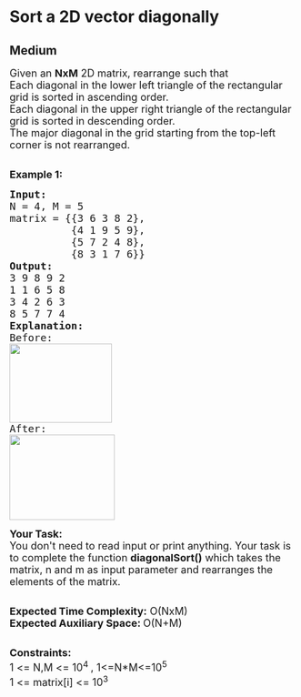 # Sort a 2D vector diagonally
## Medium
<div class="problems_problem_content__Xm_eO"><p><span style="font-size:18px">Given an <strong>NxM</strong> 2D matrix, rearrange such that&nbsp;<br>
Each diagonal in the lower left triangle of the rectangular grid is sorted in ascending order.&nbsp;<br>
Each diagonal in the upper right triangle of the rectangular grid is sorted in descending order.&nbsp;<br>
The major diagonal in the grid starting from the top-left corner is not rearranged.&nbsp;</span></p>

<p><br>
<strong><span style="font-size:18px">Example 1:</span></strong></p>

<pre><span style="font-size:18px"><strong>Input:</strong>
N = 4, M = 5 
matrix = {{3 6 3 8 2},
          {4 1 9 5 9},
          {5 7 2 4 8},
          {8 3 1 7 6}}
<strong>Output:</strong>
3 9 8 9 2
1 1 6 5 8
3 4 2 6 3
8 5 7 7 4
<strong>Explanation:</strong></span>
<span style="font-size:18px">Before:
<img alt="" src="https://media.geeksforgeeks.org/wp-content/cdn-uploads/20201012182216/after1.png" style="height:139px; width:180px"></span>
<span style="font-size:18px">After:
<img alt="" src="https://media.geeksforgeeks.org/wp-content/cdn-uploads/20201012182218/before.png" style="height:150px; width:185px"></span></pre>

<p><span style="font-size:18px"><strong>Your Task:</strong><br>
You don't need to read input or print anything. Your task is to complete the function <strong>diagonalSort()</strong> which takes the matrix, n and m as input parameter and rearranges the elements of the matrix.</span></p>

<p><br>
<span style="font-size:18px"><strong>Expected Time Complexity:</strong> O(NxM)<br>
<strong>Expected Auxiliary Space: </strong>O(N+M)</span></p>

<p><br>
<span style="font-size:18px"><strong>Constraints:</strong><br>
1 &lt;= N,M &lt;= 10<sup>4&nbsp;</sup>,&nbsp;1&lt;=N*M&lt;=10<sup>5</sup><br>
1 &lt;= matrix[i] &lt;= 10<sup>3</sup></span></p>
</div>